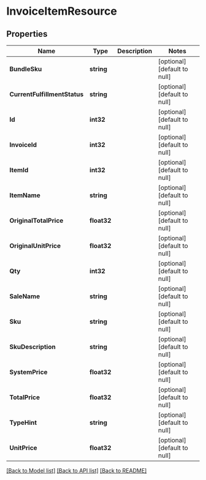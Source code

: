 # InvoiceItemResource

## Properties
Name | Type | Description | Notes
------------ | ------------- | ------------- | -------------
**BundleSku** | **string** |  | [optional] [default to null]
**CurrentFulfillmentStatus** | **string** |  | [optional] [default to null]
**Id** | **int32** |  | [optional] [default to null]
**InvoiceId** | **int32** |  | [optional] [default to null]
**ItemId** | **int32** |  | [optional] [default to null]
**ItemName** | **string** |  | [optional] [default to null]
**OriginalTotalPrice** | **float32** |  | [optional] [default to null]
**OriginalUnitPrice** | **float32** |  | [optional] [default to null]
**Qty** | **int32** |  | [optional] [default to null]
**SaleName** | **string** |  | [optional] [default to null]
**Sku** | **string** |  | [optional] [default to null]
**SkuDescription** | **string** |  | [optional] [default to null]
**SystemPrice** | **float32** |  | [optional] [default to null]
**TotalPrice** | **float32** |  | [optional] [default to null]
**TypeHint** | **string** |  | [optional] [default to null]
**UnitPrice** | **float32** |  | [optional] [default to null]

[[Back to Model list]](../README.md#documentation-for-models) [[Back to API list]](../README.md#documentation-for-api-endpoints) [[Back to README]](../README.md)



